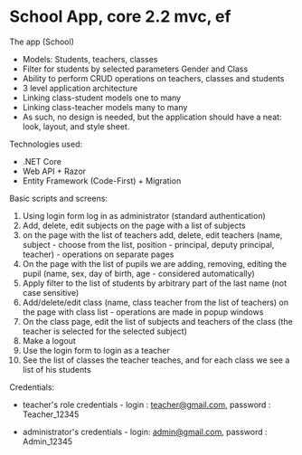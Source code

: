 # School App, core 2.2 mvc, ef

The app (School)
- Models: Students, teachers, classes
- Filter for students by selected parameters Gender and Class
- Ability to perform CRUD operations on teachers, classes and students
- 3 level application architecture
- Linking class-student models one to many
- Linking class-teacher models many to many
- As such, no design is needed, but the application should have a neat: look, layout, and style sheet.

Technologies used:
- .NET Core
- Web API + Razor
- Entity Framework (Code-First) + Migration

Basic scripts and screens:
1. Using login form log in as administrator (standard authentication)
2. Add, delete, edit subjects on the page with a list of subjects
3. on the page with the list of teachers add, delete, edit teachers (name, subject - choose from the list, position - principal, deputy principal, teacher) - operations on separate pages
4. On the page with the list of pupils we are adding, removing, editing the pupil (name, sex, day of birth, age - considered automatically)
5. Apply filter to the list of students by arbitrary part of the last name (not case sensitive)
6. Add/delete/edit class (name, class teacher from the list of teachers) on the page with class list - operations are made in popup windows
7. On the class page, edit the list of subjects and teachers of the class (the teacher is selected for the selected subject)
8. Make a logout
9. Use the login form to login as a teacher
10. See the list of classes the teacher teaches, and for each class we see a list of his students


Credentials:
- teacher's role credentials - login : teacher@gmail.com, password : Teacher_12345  

- administrator's credentials - login: admin@gmail.com, password : Admin_12345


